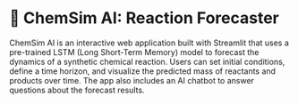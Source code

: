 # 🧪 ChemSim AI: Reaction Forecaster

ChemSim AI is an interactive web application built with Streamlit that uses a pre-trained LSTM (Long Short-Term Memory) model to forecast the dynamics of a synthetic chemical reaction. Users can set initial conditions, define a time horizon, and visualize the predicted mass of reactants and products over time. The app also includes an AI chatbot to answer questions about the forecast results.

